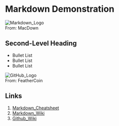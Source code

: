 # Markdown Demonstration

![Markdown_Logo](https://macdown.uranusjr.com/static/images/logo-160.png)  
From: MacDown

## Second-Level Heading
* Bullet List
* Bullet List
* Bullet List

![GitHub_Logo](https://feathercoin.com/wp-content/uploads/2018/06/github-logo-1-e1507749180201-1.png)  
From: FeatherCoin

## Links
1. [Markdown_Cheatsheet](https://github.com/adam-p/markdown-here/wiki/Markdown-Cheatsheet "Markdown Cheatsheet")  
1. [Markdown_Wiki](https://en.wikipedia.org/wiki/Markdown "Markdown Wiki")  
1. [Github_Wiki](https://en.wikipedia.org/wiki/GitHub "GitHub Wiki")
